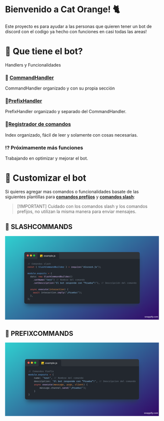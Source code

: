 # Bienvenido a Cat Orange! 🐈

Este proyecto es para ayudar a las personas que quieren tener un bot de discord con el codigo ya hecho con funciones en casi todas las areas!

# 🚦 Que tiene el bot?

Handlers y Funcionalidades

### 📑 [CommandHandler](https://github.com/Gabo2447/discord_js/tree/main/handlers/commandHandler.js)
CommandHandler organizado y con su propia sección
  
### 📄[PrefixHandler](https://github.com/Gabo2447/discord_js/tree/main/handlers/prefixHandler.js)
PrefixHandler organizado y separado del CommandHandler.

### 📑[Registrador de comandos](https://github.com/Gabo2447/discord_js/tree/main/index.js")
Index organizado, fácil de leer y solamente con cosas necesarias.

### ⁉️ Próximamente más funciones
Trabajando en optimizar y mejorar el bot.

# 📝 **Customizar el bot**

Si quieres agregar mas comandos o funcionalidades basate de las siguientes plantillas para [**comandos prefijos**](https://github.com/Gabo2447/discord_js/edit/main/README.md#-slashcommands) y [**comandos slash**](https://github.com/Gabo2447/discord_js/edit/main/README.md#-prefixcommands):
>  [!IMPORTANT]
> Cuidado con los comandos slash y los comandos prefijos, no utilizan la misma manera para enviar mensajes.

## 📑 SLASHCOMMANDS
![alt text](assets/slashExample.png)
## 📄 PREFIXCOMMANDS
![alt text](assets/prefixExample.png)